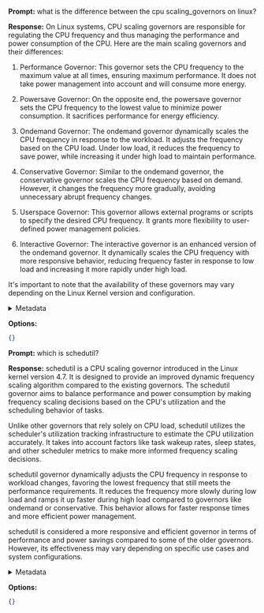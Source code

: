 **Prompt:**
what is the difference between the cpu scaling_governors on linux?

**Response:**
On Linux systems, CPU scaling governors are responsible for regulating the CPU frequency and thus managing the performance and power consumption of the CPU. Here are the main scaling governors and their differences:

1. Performance Governor: This governor sets the CPU frequency to the maximum value at all times, ensuring maximum performance. It does not take power management into account and will consume more energy.

2. Powersave Governor: On the opposite end, the powersave governor sets the CPU frequency to the lowest value to minimize power consumption. It sacrifices performance for energy efficiency.

3. Ondemand Governor: The ondemand governor dynamically scales the CPU frequency in response to the workload. It adjusts the frequency based on the CPU load. Under low load, it reduces the frequency to save power, while increasing it under high load to maintain performance.

4. Conservative Governor: Similar to the ondemand governor, the conservative governor scales the CPU frequency based on demand. However, it changes the frequency more gradually, avoiding unnecessary abrupt frequency changes.

5. Userspace Governor: This governor allows external programs or scripts to specify the desired CPU frequency. It grants more flexibility to user-defined power management policies.

6. Interactive Governor: The interactive governor is an enhanced version of the ondemand governor. It dynamically scales the CPU frequency with more responsive behavior, reducing frequency faster in response to low load and increasing it more rapidly under high load.

It's important to note that the availability of these governors may vary depending on the Linux Kernel version and configuration.

<details><summary>Metadata</summary>

- Duration: 8664 ms
- Datetime: 2023-10-08T12:30:31.144869
- Model: gpt-3.5-turbo-0613

</details>

**Options:**
```json
{}
```

**Prompt:**
which is schedutil?

**Response:**
schedutil is a CPU scaling governor introduced in the Linux kernel version 4.7. It is designed to provide an improved dynamic frequency scaling algorithm compared to the existing governors. The schedutil governor aims to balance performance and power consumption by making frequency scaling decisions based on the CPU's utilization and the scheduling behavior of tasks.

Unlike other governors that rely solely on CPU load, schedutil utilizes the scheduler's utilization tracking infrastructure to estimate the CPU utilization accurately. It takes into account factors like task wakeup rates, sleep states, and other scheduler metrics to make more informed frequency scaling decisions.

schedutil governor dynamically adjusts the CPU frequency in response to workload changes, favoring the lowest frequency that still meets the performance requirements. It reduces the frequency more slowly during low load and ramps it up faster during high load compared to governors like ondemand or conservative. This behavior allows for faster response times and more efficient power management.

schedutil is considered a more responsive and efficient governor in terms of performance and power savings compared to some of the older governors. However, its effectiveness may vary depending on specific use cases and system configurations.

<details><summary>Metadata</summary>

- Duration: 7037 ms
- Datetime: 2023-10-08T12:31:10.838356
- Model: gpt-3.5-turbo-0613

</details>

**Options:**
```json
{}
```

